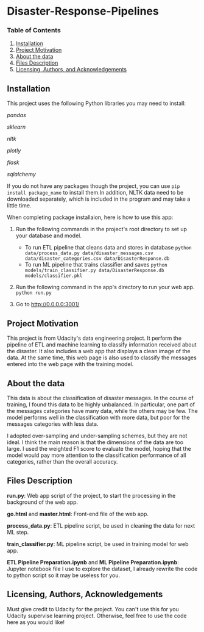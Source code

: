 # Disaster-Response-Pipelines

### Table of Contents

1. [Installation](#installation)
2. [Project Motivation](#motivation)
3. [About the data](#about_the_data)
4. [Files Description](#files)
5. [Licensing, Authors, and Acknowledgements](#licensing)

## Installation <a name="installation"></a>

This project uses the following Python libraries you may need to install:

*pandas*

*sklearn*

*nltk*

*plotly*

*flask*

*sqlalchemy*

If you do not have any packages though the project, you can use `pip install package_name` to install them.In addition, NLTK data need to be downloaded separately, which is included in the program and may take a little time.

When completing package installaion, here is how to use this app:

1. Run the following commands in the project's root directory to set up your database and model.

    - To run ETL pipeline that cleans data and stores in database
        `python data/process_data.py data/disaster_messages.csv data/disaster_categories.csv data/DisasterResponse.db`
    - To run ML pipeline that trains classifier and saves
        `python models/train_classifier.py data/DisasterResponse.db models/classifier.pkl`

2. Run the following command in the app's directory to run your web app.
    `python run.py`

3. Go to http://0.0.0.0:3001/



## Project Motivation<a name="motivation"></a>

This project is from Udacity's data engineering project. It perform the pipeline of ETL and machine learning to classify information received about the disaster. It also includes a web app that displays a clean image of the data. At the same time, this web page is also used to classify the messages entered into the web page with the training model.

## About the data<a name="about_the_data"></a>

This data is about the classification of disaster messages. In the course of training, I found this data to be highly unbalanced. In particular, one part of the messages categories have many data, while the others may be few. The model performs well in the classification with more data, but poor for the messages categories with less data. 

I adopted over-sampling and under-sampling schemes, but they are not ideal. I think the main reason is that the dimensions of the data are too large. I used the weighted F1 score to evaluate the model, hoping that the model would pay more attention to the classification performance of all categories, rather than the overall accuracy.

## Files Description<a name="files"></a>

**run.py**: Web app script of the project, to start the processing in the background of the web app.

**go.html** and **master.html**: Front-end file of the web app.

**process_data.py**: ETL pipeline script, be used in cleaning the data for next ML step.

**train_classifier.py**: ML pipeline script, be used in training model for web app.

**ETL Pipeline Preparation.ipynb** and **ML Pipeline Preparation.ipynb**: Jupyter notebook file I use to explore the dataset, I already rewrite the code to python script so it may be useless for you.



## Licensing, Authors, Acknowledgements<a name="licensing"></a>

Must give credit to Udacity for the project. You can't use this for you Udacity supervise learning project. Otherwise, feel free to use the code here as you would like! 
